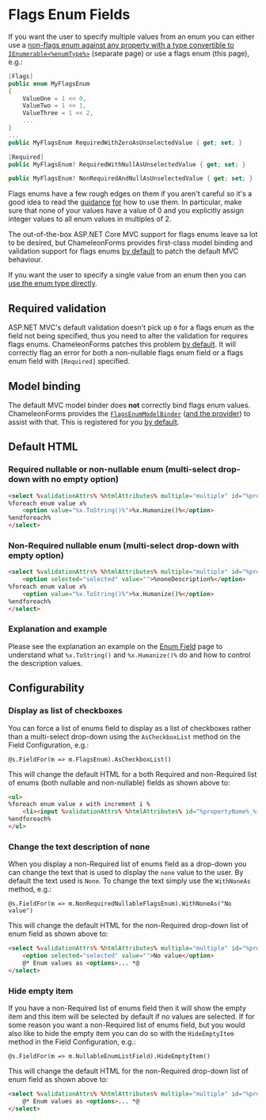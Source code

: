 # Flags Enum Fields

If you want the user to specify multiple values from an enum you can either use a [non-flags enum against any property with a type convertible to `IEnumerable<%enumType%>`](multiple-enum.md) (separate page) or use a flags enum (this page), e.g.:

```cs
[Flags]
public enum MyFlagsEnum
{
    ValueOne = 1 << 0,
    ValueTwo = 1 << 1,
    ValueThree = 1 << 2,
    ...
}
...
public MyFlagsEnum RequiredWithZeroAsUnselectedValue { get; set; }

[Required]
public MyFlagsEnum? RequiredWithNullAsUnselectedValue { get; set; }

public MyFlagsEnum? NonRequiredAndNullAsUnselectedValue { get; set; }
```

Flags enums have a few rough edges on them if you aren't careful so it's a good idea to read the [guidance](https://msdn.microsoft.com/en-us/library/ms229062(v=vs.100).aspx) [for](https://msdn.microsoft.com/en-us/library/system.flagsattribute.aspx) how to use them. In particular, make sure that none of your values have a value of 0 and you explicitly assign integer values to all enum values in multiples of 2.

The out-of-the-box ASP.NET Core MVC support for flags enums leave sa lot to be desired, but ChameleonForms provides first-class model binding and validation support for flags enums [by default](configuration.md#default-global-config) to patch the default MVC behaviour.

If you want the user to specify a single value from an enum then you can [use the enum type directly](enum.md).

## Required validation

ASP.NET MVC's default validation doesn't pick up `0` for a flags enum as the field not being specified, thus you need to alter the validation for requires flags enums. ChameleonForms patches this problem [by default](configuration.md#default-global-config). It will correctly flag an error for both a non-nullable flags enum field or a flags enum field with `[Required]` specified.

## Model binding

The default MVC model binder does **not** correctly bind flags enum values. ChameleonForms provides the [`FlagsEnumModelBinder`](https://github.com/MRCollective/ChameleonForms/blob/master/ChameleonForms/ModelBinders/FlagsEnumModelBinder.cs) ([and the provider](https://github.com/MRCollective/ChameleonForms/blob/master/ChameleonForms/ModelBinders/FlagsEnumModelBinderProvider.cs)) to assist with that. This is registered for you [by default](configuration.md#default-global-config).

## Default HTML

### Required nullable or non-nullable enum (multi-select drop-down with no empty option)

```html
<select %validationAttrs% %htmlAttributes% multiple="multiple" id="%propertyName%" name="%propertyName%" required="required">
%foreach enum value x%
    <option value="%x.ToString()%">%x.Humanize()%</option>
%endforeach%
</select>
```

### Non-Required nullable enum (multi-select drop-down with empty option)

```html
<select %validationAttrs% %htmlAttributes% multiple="multiple" id="%propertyName%" name="%propertyName%">
    <option selected="selected" value="">%noneDescription%</option>
%foreach enum value x%
    <option value="%x.ToString()%">%x.Humanize()%</option>
%endforeach%
</select>
```

### Explanation and example

Please see the explanation an example on the [Enum Field](enum.md#explanation-and-example) page to understand what `%x.ToString()` and `%x.Humanize()%` do and how to control the description values.

## Configurability

### Display as list of checkboxes

You can force a list of enums field to display as a list of checkboxes rather than a multi-select drop-down using the `AsCheckboxList` method on the Field Configuration, e.g.:

```cshtml
@s.FieldFor(m => m.FlagsEnum).AsCheckboxList()
```

This will change the default HTML for a both Required and non-Required list of enums (both nullable and non-nullable) fields as shown above to:

```html
<ul>
%foreach enum value x with increment i %
    <li><input %validationAttrs% %htmlAttributes% id="%propertyName%_%i%" name="%propertyName%" type="checkbox" value="%x.ToString()%" /> <label for="%propertyName%_%i%">%x.Humanize()%</label></li>
%endforeach%
</ul>
```

### Change the text description of none

When you display a non-Required list of enums field as a drop-down you can change the text that is used to display the `none` value to the user. By default the text used is `None`. To change the text simply use the `WithNoneAs` method, e.g.:

```cshtml
@s.FieldFor(m => m.NonRequiredNullableFlagsEnum).WithNoneAs("No value")
```

This will change the default HTML for the non-Required drop-down list of enum field as shown above to:

```html
<select %validationAttrs% %htmlAttributes% multiple="multiple" id="%propertyName%" name="%propertyName%">
    <option selected="selected" value="">No value</option>
    @* Enum values as <options>... *@
</select>
```

### Hide empty item
If you have a non-Required list of enums field then it will show the empty item and this item will be selected by default if no values are selected. If for some reason you want a non-Required list of enums field, but you would also like to hide the empty item you can do so with the `HideEmptyItem` method in the Field Configuration, e.g.:

```cshtml
@s.FieldFor(m => m.NullableEnumListField).HideEmptyItem()
```

This will change the default HTML for the non-Required drop-down list of enum field as shown above to:

```html
<select %validationAttrs% %htmlAttributes% multiple="multiple" id="%propertyName%" name="%propertyName%">
    @* Enum values as <options>... *@
</select>
```
